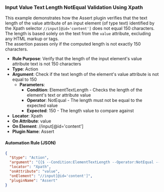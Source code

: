 ### Input Value Text Length NotEqual Validation Using Xpath

This example demonstrates how the Assert plugin verifies that the text length of the value attribute of an input element (of type text) identified by the Xpath selector `//input[@id='content']` does not equal 150 characters.  
The length is based solely on the text from the `value` attribute, excluding any HTML markup or tags.  
The assertion passes only if the computed length is not exactly 150 characters.

- **Rule Purpose**: Verify that the length of the input element's value attribute text is not 150 characters  
- **Type**: Action  
- **Argument**: Check if the text length of the element's value attribute is not equal to 150  
  - **Parameters**:  
    - **Condition**: ElementTextLength - Checks the length of the element's text or attribute value  
    - **Operator**: NotEqual - The length must not be equal to the expected value  
    - **Expected**: 150 - The length value to compare against  
- **Locator**: Xpath  
- **On Attribute**: value  
- **On Element**: //input[@id='content']  
- **Plugin Name**: Assert  

#### Automation Rule (JSON)

```json
{
  "$type": "Action",
  "argument": "{{$ --Condition:ElementTextLength --Operator:NotEqual --Expected:150}}",
  "locator": "Xpath",
  "onAttribute": "value",
  "onElement": "//input[@id='content']",
  "pluginName": "Assert"
}
```
